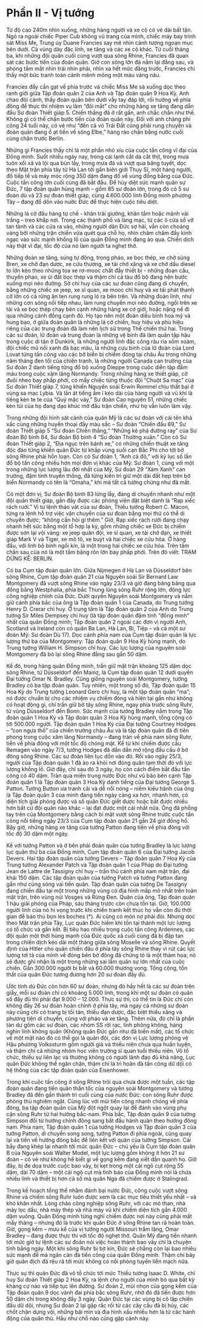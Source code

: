 # Phần II - Vị tướng

Từ độ cao 240m nhìn xuống, những hàng người và xe cộ có vẻ dài bất tận. Ngó ra ngoài chiếc Piper Cub không vũ trang của mình, chiếc máy bay trinh sát Miss Me, Trung úy Duane Francies say mê nhìn cảnh tượng ngoạn mục bên dưới. Cả vùng dày đặc lính, xe tăng và các xe cộ khác. Từ cuối tháng ba, khi những đội quân cuối cùng vượt qua sông Rhine, Francies đã quan sát các bước tiến của đoàn quân. Giờ con sông lớn đã nằm lại đằng sau, và phóng tầm mắt nhìn trái nhìn phải, nhìn xa hết mức đằng trước, Francies chỉ thấy một bức tranh toàn cảnh mênh mông một màu vàng nâu.

Francies đẩy cần gạt về phía trước và chiếc Miss Me sà xuống dọc theo ranh giới giữa Tập đoàn quân 2 của Anh và Tập đoàn quân 9 Hoa Kỳ. Anh chao đôi cánh, thấy đoàn quân bên dưới vẫy tay đáp lời, rồi hướng về phía đông để thực thi nhiệm vụ làm “đôi mắt” cho những hàng xe tăng đang dẫn đầu Sư đoàn Thiết giáp 5. Chiến thắng đã ở rất gần, anh chắc chắn như thế. Không gì có thể chặn bước tiến của đoàn quân này. Đối với anh chàng phi công 24 tuổi này, có vẻ như “đến cả vỏ Trái Đất cũng phải rung chuyển và đoàn quân đang ồ ạt tiến về sông Elbe,” hàng rào chắn bằng nước cuối cùng chặn trước Berlin.

Những gì Francies thấy chỉ là một phần nhỏ xíu của cuộc tấn công vĩ đại của Đồng minh. Suốt nhiều ngày nay, trong cái lạnh cắt da cắt thịt, trong mưa tuôn xối xả và lội qua bùn lầy, trong mưa đá và vượt qua băng tuyết, dọc theo Mặt trận phía tây từ Hà Lan tới gần biên giới Thụy Sĩ, một hàng người, đồ tiếp tế và máy móc rộng 350 dặm đang đổ về vùng đồng bằng của Đức. Cuộc tấn công lớn cuối cùng đã bắt đầu. Để hủy diệt sức mạnh quân sự Đức, 7 tập đoàn quân hùng mạnh – gồm 85 sư đoàn lớn, trong đó có 5 sư đoàn dù và 23 sư đoàn thiết giáp, cùng 4.600.000 lính Đồng minh phương Tây – đang đổ dồn vào nước Đức để thực hiện cuộc tiêu diệt.

Những lá cờ đầu hàng tự chế - khăn trải giường, khăn tắm hoặc mảnh vải trắng – treo khắp nơi. Trong các thành phố và làng mạc, từ các ô cửa sổ vỡ tan tành và các cửa ra vào, những người dân Đức sợ hãi, vẫn còn choáng váng bởi những trận chiến vừa quét qua chỗ họ, nhìn chăm chăm đầy kinh ngạc vào sức mạnh khổng lồ của quân Đồng minh đang ào qua. Chiến dịch này thật vĩ đại, tốc độ của nó làm người ta nghẹt thở.

Những đoàn xe tăng, súng tự động, trọng pháo, xe bọc thép, xe chở súng Bren, xe chở đạn dược, xe cứu thương, xe tải chở xăng và xe chở dầu diesel to lớn kéo theo những toa xe rơ-mooc chất đầy thiết bị - những đoạn cầu, thuyền phao, xe ủi đất bọc thép và thậm chí cả tàu đổ bộ đang nện bước xuống mọi nẻo đường. Sở chỉ huy của các sư đoàn cũng đang di chuyển, bằng những chiếc xe jeep, xe sĩ quan, xe mooc chỉ huy và xe tải phát thanh cỡ lớn có cả rừng ăn ten rung rung ló ra bên trên. Và những đoàn lính, như những cơn sóng nối tiếp nhau, làm rung chuyển mọi nẻo đường, ngồi trên xe tải và xe bọc thép chạy bên cạnh những hàng xe cơ giới, hoặc nặng nề đi qua những cánh đồng cạnh đó.
Họ tạo nên một đoàn diễu binh hoa mỹ và hung bạo, ở giữa đoàn quân là những lá cờ chiến, huy hiệu và phù hiệu riêng của các trung đoàn đã làm nên lịch sử trong Thế chiến thứ hai. Trong các sư đoàn, lữ đoàn và trung đoàn là những vệ binh đã làm quân tập hậu trong cuộc di tản ở Dunkirk, là những người lính đặc công râu ria xồm xoàm, đội chiếc mũ nồi xanh đã bạc màu, là những cựu binh của lữ đoàn của Lord Lovat từng tấn công vào các bờ biển bị chiếm đóng tại châu Âu trong những năm tháng đen tối của chiến tranh, là những người Canada can trường của Sư đoàn 2 danh tiếng từng đổ bộ xuống Dieppe trong cuộc diễn tập đẫm máu trong cuộc xâm lăng Normandy. Trong những hàng xe thiết giáp, cờ đuôi nheo bay phấp phới, có mấy chiếc từng thuộc đội “Chuột Sa mạc” của Sư đoàn Thiết giáp 7, từng khiến Nguyên soái Erwin Rommel chịu thất bại ở vùng sa mạc Lybia. Và lấn át tiếng ầm ĩ kéo dài của hàng người và vũ khí là tiếng kèn te te của “Quỷ mặc váy,” Sư đoàn Cao nguyên 51, những chiếc kèn túi của họ đang dạo khúc mở đầu trận chiến, như họ vẫn luôn làm vậy.

Trong những đội hình sát cánh của quân Mỹ là các sư đoàn với cái tên khá xấc cùng những huyền thoại đầy màu sắc – Sư đoàn “Chiến đấu 69,” Sư đoàn Thiết giáp 5 “Sư đoàn Chiến thắng,” “Những kẻ phá đường ray” của Sư đoàn Bộ binh 84, Sư đoàn Bộ binh 4 “Sư đoàn Thường xuân.” Còn có Sư đoàn Thiết giáp 2, “Địa ngục trên bánh xe,” có những chiến thuật xe tăng độc đáo từng khiến quân Đức từ khắp vùng suối cạn Bắc Phi cho tới bờ sông Rhine phải hỗn loạn. Còn có Sư đoàn 1, “Anh cả đỏ,” với kỷ lục số lần đổ bộ tấn công nhiều hơn mọi đơn vị khác của Mỹ: Sư đoàn 1, cùng với một trong những lực lượng lâu đời nhất của Mỹ, Sư đoàn 29 “Xám Xanh” can trường, đậm tính truyền thống, đã từng kiên trì giữ một dải đất hẹp trên bờ biển Normandy có tên là “Omaha,” khi mà tất cả tưởng chừng như đã mất.

Có một đơn vị, Sư đoàn Bộ binh 83 lừng lẫy, đang di chuyển nhanh như một đội quân thiết giáp, gần đây được các phóng viên đặt biệt danh là “Rạp xiếc rách rưới.” Vị tư lệnh tháo vát của sư đoàn, Thiếu tướng Robert C. Macon, từng ra lệnh hỗ trợ việc vận chuyển của sư đoàn bằng mọi thứ có thể di chuyển được; “không cần hỏi gì thêm.” Giờ, Rạp xiếc rách rưới đang chạy nhanh hết sức bằng một tổ hợp lạ kỳ, gồm những chiếc xe Đức bị chiếm được sơn lại vội vàng: xe jeep quân đội, xe sĩ quan, xe tải chở đạn, xe thiết giáp Mark V và Tiger, xe mô tô, xe buýt và hai chiếc xe cứu hỏa. Ở hàng đầu, với lính bộ binh ngồi kín, là một trong hai chiếc xe cứu hỏa. Trên tấm chắn sau của nó là một tấm băng rôn lớn bay phấp phới. Trên đó viết: TRẠM DỪNG KẾ: BERLIN.

Có ba Cụm tập đoàn quân lớn. Giữa Nijmegen ở Hà Lan và Düsseldorf bên sông Rhine, Cụm tập đoàn quân 21 của Nguyên soái Sir Bernard Law Montgomery đã vượt sông Rhine vào ngày 23/3 và giờ đang băng băng qua đồng bằng Westphalia, phía bắc Thung lũng sông Ruhr rộng lớn, động lực công nghiệp chính của Đức. Dưới quyền Nguyên soái Montgomery và nắm giữ cánh phía bắc của ông là Tập đoàn quân 1 của Canada, do Trung tướng Henry D. Crerar chỉ huy. Ở trung tâm là Tập đoàn quân 2 của Anh do Trung tướng Sir Miles Dempsey chỉ huy (là tập đoàn quân đậm tính “đồng minh” nhất của quân Đồng minh; Tập đoàn quân 2 ngoài các đơn vị người Anh, Scotland và Ireland còn có quân Ba Lan, Hà Lan, Bỉ, Tiệp – và cả một sư đoàn Mỹ: Sư đoàn Dù 17). Dọc cánh phía nam của Cụm tập đoàn quân là lực lượng thứ ba của Montgomery: Tập đoàn quân 9 Hoa Kỳ hùng mạnh, do Trung tướng William H. Simpson chỉ huy. Các lực lượng của nguyên soái Montgomery đã bỏ lại sông Rhine đằng sau gần 50 dặm.

Kế đó, trong hàng quân Đồng minh, trấn giữ mặt trận khoảng 125 dặm dọc sông Rhine, từ Düsseldorf đến Mainz, là Cụm tập đoàn quân 12 dưới quyền Đại tướng Omar N. Bradley. Cũng giống nguyên soái Montgomery, tướng Bradley có ba tập đoàn quân. Tuy nhiên, một trong số đó, Tập đoàn quân 15 Hoa Kỳ do Trung tướng Leonard Gero chỉ huy, là một tập đoàn quân “ma”; nó được chuẩn bị cho các nhiệm vụ chiếm đóng và hiện tại gần như không có hoạt động gì, chỉ trấn giữ bờ tây sông Rhine, ngay phía trước sông Ruhr, từ vùng Düsseldorf đến Bonn. Sức mạnh của tướng Bradley nằm trong Tập đoàn quân 1 Hoa Kỳ và Tập đoàn quân 3 Hoa Kỳ hùng mạnh, tổng cộng có tới 500.000 người. Tập đoàn quân 1 Hoa Kỳ của Đại tướng Courtney Hodges – “con ngựa thồ” của chiến trường châu Âu và là tập đoàn quân đã đi tiên phong trong cuộc xâm lăng Normandy – đang tràn về phía nam sông Ruhr, tiến về phía đông với một tốc độ chóng mặt. Kể từ khi chiếm được cầu Remagen vào ngày 7/3, tướng Hodges đã dần dần mở rộng đầu cầu ở bờ đông sông Rhine. Các sư đoàn liên tục dồn vào đó. Rồi vào ngày 25/3, người của Tập đoàn quân 1 đã ào ra khỏi nơi đóng quân tạm thời đó với lực lượng khổng lồ. Giờ đây, chỉ sau đó 3 ngày, họ còn cách điểm bắt đầu tấn công có 40 dặm. Tràn qua miền trung nước Đức như vũ bão bên cạnh Tập đoàn quân 1 là Tập đoàn quân 3 Hoa Kỳ danh tiếng của Đại tướng George S. Patton. Tướng Button ưa tranh cãi và dễ nổi nóng – niềm kiêu hãnh của ông là Tập đoàn quân 3 của mình đang tiến ngày càng xa hơn, nhanh hơn, có diện tích giải phóng được và số quân Đức giết được hoặc bắt được nhiều hơn bất cứ đội quân nào khác – lại đạt được một cái nhất nữa. Ông đã phỗng tay trên của Montgomery bằng cách bí mật vượt sông Rhine trước cuộc tấn công nổi tiếng ngày 23/3 của Cụm tập đoàn quân 21 gần 24 giờ đồng hồ. Bây giờ, những hàng xe tăng của tướng Patton đang tiến về phía đông với tốc độ 30 dặm một ngày.

Kề với tướng Patton và ở bên phải đoàn quân của tướng Bradley là lực lượng lục quân thứ ba của Đồng minh, Cụm tập đoàn quân 6 của Đại tướng Jacob Devers. Hai tập đoàn quân của tướng Devers – Tập đoàn quân 7 Hoa Kỳ của Trung tướng Alexander Patch và Tập đoàn quân 1 của Pháp do Đại tướng Jean de Lattre de Tassigny chỉ huy – trấn thủ cánh phía nam mặt trận, đại khái 150 dặm. Các tập đoàn quân của tướng Patch và tướng Patton đang gần như cùng sóng vai tiến quân. Tập đoàn quân của tướng De Tassigny đang chiến đấu tại một trong những vùng có địa hình mấp mô nhất trên toàn mặt trận, trên vùng núi Vosges và Rừng Đen. Quân của ông, Tập đoàn quân 1 hậu giải phóng của Pháp, sáu tháng trước còn chưa tồn tại. Giờ, 100.000 người lính của nó hi vọng trước khi chiến tranh kết thúc họ vẫn còn đủ thời gian để báo thù bọn les boches (*).
Ai cũng có món nợ phải đòi. Nhưng dọc theo Mặt trận phía Tây, Lục quân Đức hiếm khi tồn tại thành một lực lượng có tổ chức và gắn kết. Bị tiêu hao nhiều trong cuộc tấn công Ardennes, các đội quân một thời hùng mạnh của Đức quốc xã cuối cùng đã bị đập tan trong chiến dịch kéo dài một tháng giữa sông Moselle và sông Rhine. Quyết định của Hitler cho quân chiến đấu ở phía tây sông Rhine thay vì rút các lực lượng tơi tả của mình về đóng bên bờ đông đã chứng tỏ là một thảm họa; nó sẽ được ghi nhận là một trong những sai lầm quân sự lớn nhất của cuộc chiến. Gần 300.000 người bị bắt và 60.000 thương vong. Tổng cộng, tổn thất của quân Đức tương đương hơn 20 sư đoàn đầy đủ.

Ước tính dù Đức còn hơn 60 sư đoàn, nhưng đó hầy hết là các sư đoàn trên giấy, mỗi sư đoàn chỉ có khoảng 5.000 lính, trong khi một sư đoàn có quân số đầy đủ thì phải đạt 9.000 – 12.000. Thực sự thì, có thể tin là Đức chỉ còn không đầy 26 sư đoàn hoàn chỉnh ở phía tây, mà ngay cả những sư đoàn này cũng chỉ có trang bị tồi tàn, thiếu đạn dược, đặc biệt thiếu xăng và phương tiện di chuyển, cùng với pháo và xe tăng. Thêm nữa, đó chỉ là phần tàn dư gồm các sư đoàn, các nhóm SS rời rạc, lính phòng không, hàng nghìn lính không quân (Không quân Đức gần như đã biến mất), các tổ chức về một mặt nào đó có thể gọi là quân đội, các đơn vị Lực lượng phòng vệ Hậu phương Volkssturm gồm người già và thiếu niên chưa qua huấn luyện, và thậm chí cả những nhóm học viên trường sĩ quan tuổi thiếu niên. Vô tổ chức, thiếu sự liên lạc và thường không có người lãnh đạo đủ khả năng, Lục quân Đức không thể ngăn chặn, thậm chí là trì hoãn đà tấn công dữ dội có hệ thống của các tập đoàn quân của Eisenhower.

Trong khi cuộc tấn công ở sông Rhine trôi qua chưa được một tuần, các tập đoàn quân đang tiến quân thần tốc của nguyên soái Montgomery và tướng Bradley đã đến gần thành trì cuối cùng của nước Đức: con sông Ruhr được phòng thủ nghiêm ngặt. Cùng lúc với mũi tiến công nhanh chóng về phía đông, ba tập đoàn quân của Mỹ đột ngột quay lại để đánh vào vùng phụ cận sông Ruhr từ hai hướng bắc-nam. Phía bắc, Tập đoàn quân 9 của tướng Simpson đổi từ hướng chính đông sang bắt đầu hành quân theo hướng đông nam. Phía nam, Tập đoàn quân 1 của tướng Hodges và Tập đoàn quân 3 của tướng Patton, di chuyển song song, tướng Patton đi phía ngoài, cũng quay lại và tiến về hướng đông bắc để liên kết với quân của tướng Simpson. Cái bẫy đang khép lại nhanh tới mức quân Đức – chủ yếu là Cụm tập đoàn quân B của Nguyên soái Walter Model, một lực lượng gồm không ít hơn 21 sư đoàn – có vẻ như không hề biết gì về gọng kềm đang xiết dần quanh họ. Giờ đây, bị đe dọa trước cuộc bao vây, bị kẹt trong một cái ngõ cụt rộng 55 dặm, dài 70 dặm – một cái ngõ cụt mà tình báo của Đồng minh nói là chứa nhiều lính và thiết bị hơn cả số mà quân Nga đã chiếm được ở Stalingrad.

Trong kế hoạch tổng thể nhằm đánh bại nước Đức, công cuộc vượt sông Rhine và chiếm sông Ruhr luôn được xem là các mục tiêu thiết yếu nhất – và khó khăn nhất. Lòng chảo công nghiệp sông Ruhr, với các mỏ than, nhà máy lọc dầu, nhà máy thép và nhà máy vũ khí chiếm diện tích gần 4.000 dặm vuông. Quân Đồng minh từng nghĩ chiếm được nơi này cũng phải mất mấy tháng – nhưng đó là trước khi quân Đức ở sông Rhine tan rã hoàn toàn. Giờ, gọng kềm – mưu kế của vị tướng người Missouri trầm lặng, Omar Bradley – đang được thực thi với tốc độ nghẹt thở. Quân Mỹ đang tiến nhanh tới mức giờ tư lệnh các sư đoàn nói việc hoàn thành bao vây chỉ là chuyện tính bằng ngày. Một khi sông Ruhr bị bịt kín, Đức sẽ chẳng còn lại bao nhiêu sức mạnh để mà ngăn cản đà tiến công của quân Đồng minh. Thậm chí bây giờ quân địch đã rệu rã tới mức không có nổi phòng tuyến liền mạch nữa.

Thực sự thì quân Đức đã vô tổ chức tới mức Thiếu tướng Isaac D. White, chỉ huy Sư đoàn Thiết giáp 2 Hoa Kỳ, ra lệnh cho người của mình bỏ qua bất kỳ kháng cự nào và tiếp tục lên đường. Sư đoàn 2, mũi nhọn của gọng kềm của Tập đoàn quân 9 dọc vành đai phía bắc sông Ruhr, nhờ đó đã tiến được hơn 50 dặm chỉ trong không đầy 3 ngày. Quân Đức tại các vùng bị cô lập chiến đấu dữ dội, nhưng Sư đoàn 2 lại gặp rắc rối từ các cây cầu đã bị hủy, các chốt chặn dựng vội, những bãi mìn và địa hình xấu nhiều hơn là từ các hành động của quân thù. Hầu như chỗ nào cũng gặp cảnh này.